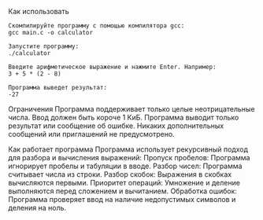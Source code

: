 Как использовать

    Скомпилируйте программу с помощью компилятора gcc:
    gcc main.c -o calculator

    Запустите программу:
    ./calculator

    Введите арифметическое выражение и нажмите Enter. Например:
    3 + 5 * (2 - 8)

    Программа выведет результат:
    -27

Ограничения
    Программа поддерживает только целые неотрицательные числа.
    Ввод должен быть короче 1 КиБ.
    Программа выводит только результат или сообщение об ошибке. Никаких дополнительных сообщений или приглашений не предусмотрено.

Как работает программа
Программа использует рекурсивный подход для разбора и вычисления выражений:
    Пропуск пробелов: Программа игнорирует пробелы и табуляции в вводе.
    Разбор чисел: Программа считывает числа из строки.
    Разбор скобок: Выражения в скобках вычисляются первыми.
    Приоритет операций: Умножение и деление выполняются перед сложением и вычитанием.
    Обработка ошибок: Программа проверяет ввод на наличие недопустимых символов и деления на ноль.

